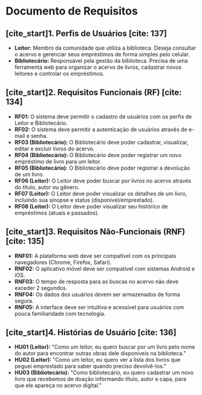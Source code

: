 # Documento de Requisitos

## [cite_start]1. Perfis de Usuários [cite: 137]

* **Leitor:** Membro da comunidade que utiliza a biblioteca. Deseja consultar o acervo e gerenciar seus empréstimos de forma simples pelo celular.
* **Bibliotecário:** Responsável pela gestão da biblioteca. Precisa de uma ferramenta web para organizar o acervo de livros, cadastrar novos leitores e controlar os empréstimos.

## [cite_start]2. Requisitos Funcionais (RF) [cite: 134]

* **RF01:** O sistema deve permitir o cadastro de usuários com os perfis de Leitor e Bibliotecário.
* **RF02:** O sistema deve permitir a autenticação de usuários através de e-mail e senha.
* **RF03 (Bibliotecário):** O Bibliotecário deve poder cadastrar, visualizar, editar e excluir livros do acervo.
* **RF04 (Bibliotecário):** O Bibliotecário deve poder registrar um novo empréstimo de livro para um leitor.
* **RF05 (Bibliotecário):** O Bibliotecário deve poder registrar a devolução de um livro.
* **RF06 (Leitor):** O Leitor deve poder buscar por livros no acervo através do título, autor ou gênero.
* **RF07 (Leitor):** O Leitor deve poder visualizar os detalhes de um livro, incluindo sua sinopse e status (disponível/emprestado).
* **RF08 (Leitor):** O Leitor deve poder visualizar seu histórico de empréstimos (atuais e passados).

## [cite_start]3. Requisitos Não-Funcionais (RNF) [cite: 135]

* **RNF01:** A plataforma web deve ser compatível com os principais navegadores (Chrome, Firefox, Safari).
* **RNF02:** O aplicativo móvel deve ser compatível com sistemas Android e iOS.
* **RNF03:** O tempo de resposta para as buscas no acervo não deve exceder 2 segundos.
* **RNF04:** Os dados dos usuários devem ser armazenados de forma segura.
* **RNF05:** A interface deve ser intuitiva e acessível para usuários com pouca familiaridade com tecnologia.

## [cite_start]4. Histórias de Usuário [cite: 136]

* **HU01 (Leitor):** "Como um leitor, eu quero buscar por um livro pelo nome do autor para encontrar outras obras dele disponíveis na biblioteca."
* **HU02 (Leitor):** "Como um leitor, eu quero ver a lista dos livros que peguei emprestado para saber quando preciso devolvê-los."
* **HU03 (Bibliotecário):** "Como bibliotecário, eu quero cadastrar um novo livro que recebemos de doação informando título, autor e capa, para que ele apareça no acervo digital."